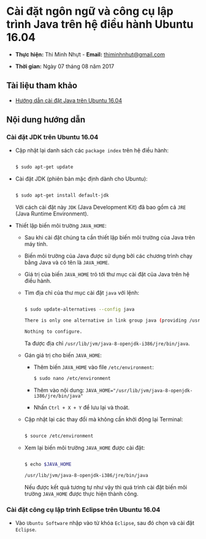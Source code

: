 # Cài đặt ngôn ngữ và công cụ lập trình Java trên hệ điều hành Ubuntu 16.04

* **Thực hiện:** Thi Minh Nhựt - **Email:** thiminhnhut@gmail.com

* **Thời gian:** Ngày 07 tháng 08 năm 2017

## Tài liệu tham khảo

* [Hướng dẫn cài đặt Java trên Ubuntu 16.04](http://www.codehub.vn/Huong-dan-cai-dat-Java-tren-Ubuntu-16-04)

## Nội dung hướng dẫn

### Cài đặt JDK trên Ubuntu 16.04

* Cập nhật lại danh sách các `package index` trên hệ điều hành:

	```bash
	
	$ sudo apt-get update
	
	```

* Cài đặt JDK (phiên bản mặc định dành cho Ubuntu):

	```bash

	$ sudo apt-get install default-jdk

	```
	Với cách cài đặt này `JDK` (Java Development Kit) đã bao gồm cả 
	`JRE` (Java Runtime Environment).
	
* Thiết lập biến môi trường `JAVA_HOME`:

	+ Sau khi cài đặt chúng ta cần thiết lập biến môi trường của Java trên máy tính.
	
	+ Biến môi trường của Java được sử dụng bởi các chương trình chạy bằng Java
	và có tên là `JAVA_HOME`.
	
	+ Giá trị của biến `JAVA_HOME` trỏ tới thư mục cài đặt của Java trên hệ điều hành.
	
	+ Tìm địa chỉ của thư mục cài đặt `java` với lệnh:
	
		```bash
		
		$ sudo update-alternatives --config java
		
		There is only one alternative in link group java (providing /usr/bin/java): /usr/lib/jvm/java-8-openjdk-i386/jre/bin/java
		
		Nothing to configure.
		
		```
		Ta được địa chỉ `/usr/lib/jvm/java-8-openjdk-i386/jre/bin/java`.
		
	+ Gán giá trị cho biến `JAVA_HOME`:
		
		- Thêm biến `JAVA_HOME` vào file `/etc/environment`:
	
			```bash
			$ sudo nano /etc/environment		
			
			```
		
		- Thêm vào nội dung: `JAVA_HOME="/usr/lib/jvm/java-8-openjdk-i386/jre/bin/java"`
		
		- Nhấn `Ctrl + X + Y` để lưu lại và thoát.
	
	+ Cập nhật lại các thay đổi mà không cần khởi động lại Terminal:
	
		```bash
		
		$ source /etc/environment
		
		```
		
	+ Xem lại biến môi trường `JAVA_HOME` được cài đặt:
	
		```bash
		
		$ echo $JAVA_HOME
				
		/usr/lib/jvm/java-8-openjdk-i386/jre/bin/java
		
		```
		
		Nếu được kết quả tương tự như vậy thì quá trình cài đặt biến môi trường `JAVA_HOME`
		được thực hiện thành công.

### Cài đặt công cụ lập trình Eclipse trên Ubuntu 16.04

* Vào `Ubuntu Software` nhập vào từ khóa `Eclipse`, sau đó chọn và cài đặt `Eclipse`.
